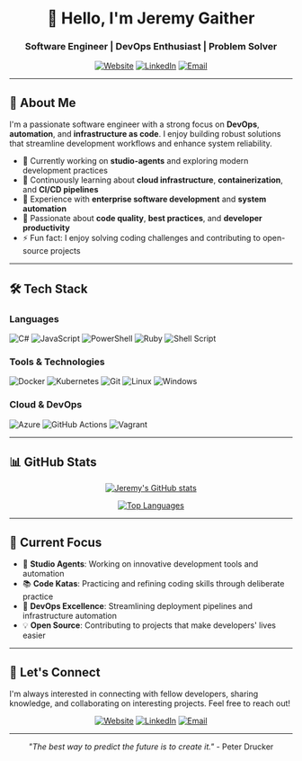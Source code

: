 <div align="center">
  
# 👋 Hello, I'm Jeremy Gaither
### Software Engineer | DevOps Enthusiast | Problem Solver

[![Website](https://img.shields.io/badge/Website-jeremygaither.com-blue?style=flat-square&logo=google-chrome)](https://jeremygaither.com)
[![LinkedIn](https://img.shields.io/badge/LinkedIn-jeremygaither-blue?style=flat-square&logo=linkedin)](https://linkedin.com/in/jeremygaither)
[![Email](https://img.shields.io/badge/Email-Contact-red?style=flat-square&logo=gmail)](mailto:jeremy@jeremygaither.com)

</div>

---

## 🚀 About Me

I'm a passionate software engineer with a strong focus on **DevOps**, **automation**, and **infrastructure as code**. I enjoy building robust solutions that streamline development workflows and enhance system reliability.

- 🔭 Currently working on **studio-agents** and exploring modern development practices
- 🌱 Continuously learning about **cloud infrastructure**, **containerization**, and **CI/CD pipelines**
- 💼 Experience with **enterprise software development** and **system automation**
- 🎯 Passionate about **code quality**, **best practices**, and **developer productivity**
- ⚡ Fun fact: I enjoy solving coding challenges and contributing to open-source projects

---

## 🛠️ Tech Stack

### Languages
![C#](https://img.shields.io/badge/C%23-239120?style=flat-square&logo=c-sharp&logoColor=white)
![JavaScript](https://img.shields.io/badge/JavaScript-F7DF1E?style=flat-square&logo=javascript&logoColor=black)
![PowerShell](https://img.shields.io/badge/PowerShell-5391FE?style=flat-square&logo=powershell&logoColor=white)
![Ruby](https://img.shields.io/badge/Ruby-CC342D?style=flat-square&logo=ruby&logoColor=white)
![Shell Script](https://img.shields.io/badge/Shell_Script-121011?style=flat-square&logo=gnu-bash&logoColor=white)

### Tools & Technologies
![Docker](https://img.shields.io/badge/Docker-2496ED?style=flat-square&logo=docker&logoColor=white)
![Kubernetes](https://img.shields.io/badge/Kubernetes-326CE5?style=flat-square&logo=kubernetes&logoColor=white)
![Git](https://img.shields.io/badge/Git-F05032?style=flat-square&logo=git&logoColor=white)
![Linux](https://img.shields.io/badge/Linux-FCC624?style=flat-square&logo=linux&logoColor=black)
![Windows](https://img.shields.io/badge/Windows-0078D6?style=flat-square&logo=windows&logoColor=white)

### Cloud & DevOps
![Azure](https://img.shields.io/badge/Microsoft_Azure-0089D0?style=flat-square&logo=microsoft-azure&logoColor=white)
![GitHub Actions](https://img.shields.io/badge/GitHub_Actions-2088FF?style=flat-square&logo=github-actions&logoColor=white)
![Vagrant](https://img.shields.io/badge/Vagrant-1563FF?style=flat-square&logo=vagrant&logoColor=white)

---

## 📊 GitHub Stats

<div align="center">
  
[![Jeremy's GitHub stats](https://github-readme-stats.vercel.app/api?username=jeremygaither&show_icons=true&theme=react&hide_border=true&bg_color=0D1117&icon_color=F8D866&text_color=F8F8F2&title_color=F92672)](https://github.com/jeremygaither)

[![Top Languages](https://github-readme-stats.vercel.app/api/top-langs/?username=jeremygaither&layout=compact&theme=react&hide_border=true&bg_color=0D1117&text_color=F8F8F2&title_color=F92672)](https://github.com/jeremygaither)

</div>

---

## 🎯 Current Focus

- 🔧 **Studio Agents**: Working on innovative development tools and automation
- 📚 **Code Katas**: Practicing and refining coding skills through deliberate practice
- 🚀 **DevOps Excellence**: Streamlining deployment pipelines and infrastructure automation
- 💡 **Open Source**: Contributing to projects that make developers' lives easier

---

## 🤝 Let's Connect

I'm always interested in connecting with fellow developers, sharing knowledge, and collaborating on interesting projects. Feel free to reach out!

<div align="center">

[![Website](https://img.shields.io/badge/🌐_Website-jeremygaither.com-blue?style=for-the-badge)](https://jeremygaither.com)
[![LinkedIn](https://img.shields.io/badge/LinkedIn-Connect-blue?style=for-the-badge&logo=linkedin)](https://linkedin.com/in/jeremygaither)
[![Email](https://img.shields.io/badge/Email-Get_in_Touch-red?style=for-the-badge&logo=gmail)](mailto:jeremy@jeremygaither.com)

</div>

---

<div align="center">
  
*"The best way to predict the future is to create it."* - Peter Drucker

</div>